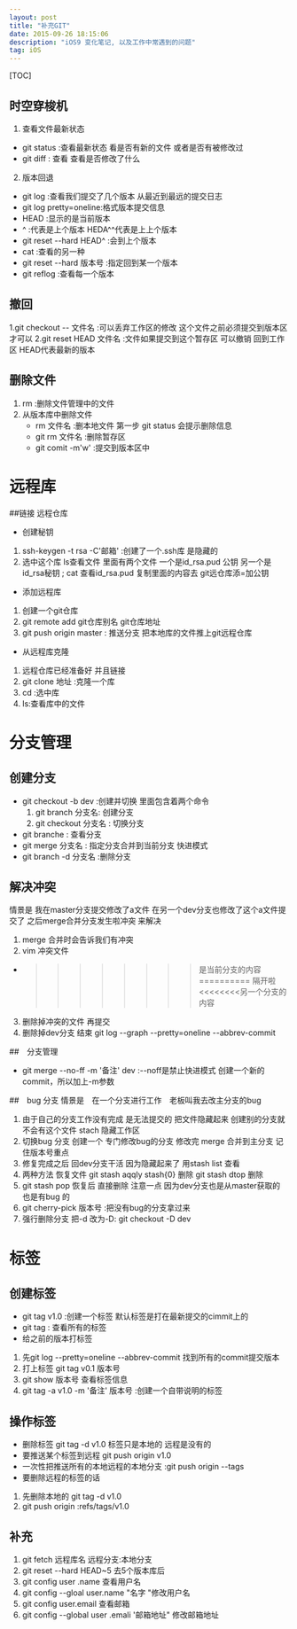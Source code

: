 ```yaml
---
layout: post
title: "补充GIT"
date: 2015-09-26 18:15:06 
description: "iOS9 变化笔记, 以及工作中常遇到的问题"
tag: iOS
---
```


[TOC]



## 时空穿梭机

1. 查看文件最新状态
* git status :查看最新状态 看是否有新的文件 或者是否有被修改过
* git diff : 查看 查看是否修改了什么   
2. 版本回退
* git log :查看我们提交了几个版本 从最近到最远的提交日志
* git log pretty=oneline:格式版本提交信息
* HEAD :显示的是当前版本
* ^ :代表是上个版本  HEDA^^代表是上上个版本
* git reset --hard HEAD^ :会到上个版本
* cat  :查看的另一种  
* git reset --hard 版本号 :指定回到某一个版本
* git reflog  :查看每一个版本 

## 撤回
1.git checkout -- 文件名 :可以丢弃工作区的修改  这个文件之前必须提交到版本区才可以
2.git reset HEAD 文件名 :文件如果提交到这个暂存区 可以撤销 回到工作区 HEAD代表最新的版本
## 删除文件
1. rm :删除文件管理中的文件 
2. 从版本库中删除文件
   * rm 文件名  :删本地文件 第一步  git status 会提示删除信息
   * git rm 文件名 :删除暂存区 
   * git comit -m'w' :提交到版本区中 
# 远程库  

##链接 远程仓库
* 创建秘钥 
1. ssh-keygen -t rsa -C'邮箱' :创建了一个.ssh库 是隐藏的 
2. 选中这个库  ls查看文件 里面有两个文件 一个是id_rsa.pud 公钥 另一个是id_rsa秘钥 ; cat 查看id_rsa.pud 复制里面的内容去 git远仓库添=加公钥

* 添加远程库
1. 创建一个git仓库
2. git remote add git仓库别名 git仓库地址     
3. git push origin  master : 推送分支   把本地库的文件推上git远程仓库

* 从远程库克隆
1. 远程仓库已经准备好 并且链接
2. git clone 地址  :克隆一个库
3. cd :选中库
4. ls:查看库中的文件

# 分支管理
## 创建分支
* git checkout -b dev :创建并切换 里面包含着两个命令
  1. git branch  分支名: 创建分支
  2. git checkout 分支名 : 切换分支
* git branche  : 查看分支
* git merge 分支名 : 指定分支合并到当前分支  快进模式 
* git branch -d 分支名 :删除分支

## 解决冲突
情景是 我在master分支提交修改了a文件  在另一个dev分支也修改了这个a文件提交了 之后merge合并分支发生啦冲突 来解决
1. merge 合并时会告诉我们有冲突  
2. vim 冲突文件  
* >>>>>>>> 是当前分支的内容
   >>>>>>>> ========== 隔开啦
  >>>>>>>> <<<<<<<<另一个分支的内容
3. 删除掉冲突的文件 再提交 
4. 删除掉dev分支 结束
git log --graph --pretty=oneline --abbrev-commit

##　分支管理
*  git merge --no-ff -m '备注' dev :--noff是禁止快进模式 创建一个新的commit，所以加上-m参数

##　bug 分支 
情景是　在一个分支进行工作　老板叫我去改主分支的bug 
1. 由于自己的分支工作没有完成 是无法提交的 把文件隐藏起来 创建别的分支就不会有这个文件     stach 隐藏工作区
2. 切换bug 分支 创建一个 专门修改bug的分支 修改完 merge 合并到主分支 记住版本号重点 
3. 修复完成之后 回dev分支干活    因为隐藏起来了 用stash list 查看
4. 两种方法 恢复文件 git stash aqqly stash{0}        删除 git stash dtop 删除
5. git stash pop 恢复后 直接删除
 注意一点  因为dev分支也是从master获取的 也是有bug 的 
6. git cherry-pick 版本号 :把没有bug的分支拿过来
7. 强行删除分支  把-d 改为-D: git checkout -D dev 

# 标签
## 创建标签
*  git tag v1.0 :创建一个标签  默认标签是打在最新提交的cimmit上的 
*  git tag : 查看所有的标签
*  给之前的版本打标签
1.  先git log --pretty=oneline --abbrev-commit  找到所有的commit提交版本
2. 打上标签 git tag v0.1 版本号  
3. git show 版本号 查看标签信息
4. git tag -a v1.0 -m '备注' 版本号 :创建一个自带说明的标签  

## 操作标签
* 删除标签 git tag -d v1.0   标签只是本地的 远程是没有的
* 要推送某个标签到远程  git push origin v1.0 
* 一次性把推送所有的本地远程的本地分支  :git push origin --tags 
* 要删除远程的标签的话 
1. 先删除本地的  git tag -d v1.0 
2. git push origin :refs/tags/v1.0



## 补充
1. git fetch 远程库名  远程分支:本地分支
2. git  reset --hard HEAD~5  去5个版本库后
3. git config user .name      查看用户名
4. git config --gloal user.name  "名字 "修改用户名
5. git config user.email      查看邮箱
6. git config --global user .emali  '邮箱地址" 修改邮箱地址